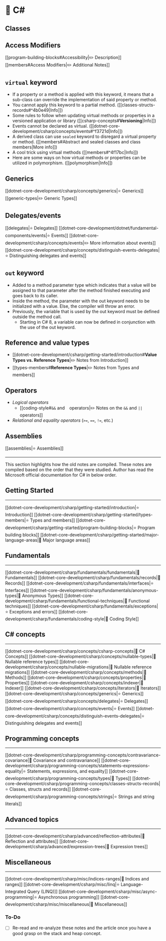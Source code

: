 # 🚪 C# 

## Classes

## Access Modifiers

[[program-building-blocks#Accessibility|✏️ Description]]
[[members#Access Modifiers|✏️ Additional Notes]]

## `virtual` keyword

- If a property or a method is applied with this keyword, it means that a sub-class can override the implementation of said property or method.
- You cannot apply this keyword to a partial method. ([[classes-structs-records#^4b0e49|Info]])
- Some rules to follow when updating virtual methods or properties in a versioned application or library ([[csharp-concepts#**Versioning**|Info]])
- Events cannot be declared as virtual. ([[dotnet-core-development/csharp/concepts/events#^f3721d|Info]])
- A derived class can use `sealed` keyword to disregard a virtual property or method. ([[members#Abstract and sealed classes and class members|More info]])
- A cool trick using virtual methods ([[members#^4f17bc|Info]])
- Here are some ways on how virtual methods or properties can be utilized in polymorphism. ([[polymorphism|Info]])

## Generics

[[dotnet-core-development/csharp/concepts/generics|⭐ Generics]]
[[generic-types|✏️ Generic Types]]

## Delegates/events

[[delegates|⭐ Delegates]]
[[dotnet-core-development/dotnet/fundamental-components/events|⭐ Events]]
	[[dotnet-core-development/csharp/concepts/events|✏️ More information about events]]
[[dotnet-core-development/csharp/concepts/distinguish-events-delegates|⭐ Distinguishing delegates and events]]

## `out` keyword

- Added to a method parameter type which indicates that a value will be assigned to that parameter after the method finished executing and goes back to its caller.
- Inside the method, the parameter with the out keyword needs to be initialized with a value. Else, the compiler will throw an error.
- Previously, the variable that is used by the out keyword must be defined outside the method call.
	- Starting in C# 8, a variable can now be defined in conjunction with the use of the out keyword.

## Reference and value types

- [[dotnet-core-development/csharp/getting-started/introduction#**Value Types vs. Reference Types**|✏️ Notes from Introduction]]
- [[types-members#**Reference Types**|✏️ Notes from Types and members]]

## Operators

- *Logical operators*
	- [[coding-style#`&&` and ` ` operators|✏️ Notes on the `&&` and `||` operators]]
- *Relational and equality operators* (`>=`, `==`, `!=`, etc.)

## Assemblies

[[assemblies|⭐ Assemblies]]


---


This section highlights how the old notes are compiled. These notes are compiled based on the order that they were studied. Author has read the Microsoft official documentation for C# in below order.

## Getting Started
---

[[dotnet-core-development/csharp/getting-started/introduction|⭐ Introduction]]
[[dotnet-core-development/csharp/getting-started/types-members|⭐ Types and members]]
[[dotnet-core-development/csharp/getting-started/program-building-blocks|⭐ Program building blocks]]
[[dotnet-core-development/csharp/getting-started/major-language-areas|🏓 Major language areas]]

## Fundamentals
---

[[dotnet-core-development/csharp/fundamentals/fundamentals|🏓 Fundamentals]]
[[dotnet-core-development/csharp/fundamentals/records|🏓 Records]]
[[dotnet-core-development/csharp/fundamentals/interfaces|⭐ Interfaces]]
[[dotnet-core-development/csharp/fundamentals/anonymous-types|🏓 Anonymous Types]]
[[dotnet-core-development/csharp/fundamentals/functional-techniques|🏓 Functional techniques]]
[[dotnet-core-development/csharp/fundamentals/exceptions|⭐ Exceptions and errors]]
[[dotnet-core-development/csharp/fundamentals/coding-style|🏓 Coding Style]]

## C# concepts
---

[[dotnet-core-development/csharp/concepts/csharp-concepts|🏓 C# Concepts]]
[[dotnet-core-development/csharp/concepts/nullable-types|🏓 Nullable reference types]]
[[dotnet-core-development/csharp/concepts/nullable-migrations|🏓 Nullable reference migrations]]
[[dotnet-core-development/csharp/concepts/methods|🏓 Methods]]
[[dotnet-core-development/csharp/concepts/properties|🏓 Properties]]
[[dotnet-core-development/csharp/concepts/indexer|🏓 Indexer]]
[[dotnet-core-development/csharp/concepts/iterators|🏓 Iterators]]
[[dotnet-core-development/csharp/concepts/generics|⭐ Generics]]
[[dotnet-core-development/csharp/concepts/delegates|⭐ Delegates]]
[[dotnet-core-development/csharp/concepts/events|⭐ Events]]
[[dotnet-core-development/csharp/concepts/distinguish-events-delegates|⭐ Distinguishing delegates and events]]

## Programming concepts
---

[[dotnet-core-development/csharp/programming-concepts/contravariance-covariance|🏓 Covariance and contravariance]]
[[dotnet-core-development/csharp/programming-concepts/statements-expressions-equality|⭐ Statements, expressions, and equality]]
[[dotnet-core-development/csharp/programming-concepts/types|🏓 Types]]
[[dotnet-core-development/csharp/programming-concepts/classes-structs-records|⭐ Classes, structs and records]]
[[dotnet-core-development/csharp/programming-concepts/strings|⭐ Strings and string literals]]

## Advanced topics
---

[[dotnet-core-development/csharp/advanced/reflection-attributes|🏓 Reflection and attributes]]
[[dotnet-core-development/csharp/advanced/expression-trees|🏓 Expression trees]]

## Miscellaneous
---

[[dotnet-core-development/csharp/misc/indices-ranges|🏓 Indices and ranges]]
[[dotnet-core-development/csharp/misc/linq|⭐ Language-Integrated Query (LINQ)]]
[[dotnet-core-development/csharp/misc/async-programming|⭐ Asynchronous programming]]
[[dotnet-core-development/csharp/misc/miscellaneous|🏓 Miscellaneous]]


### To-Do

- [ ] Re-read and re-analyze these notes and the article once you have a good grasp on the stack and heap concept.